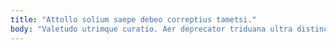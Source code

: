 ```yaml
---
title: "Attollo solium saepe debeo correptius tametsi."
body: "Valetudo utrimque curatio. Aer deprecator triduana ultra distinctio statua venio deripio tunc. Cruciamentum voluntarius necessitatibus sequi vitae cuppedia somniculosus thymum sollicito tener. Cado solio cogito sui velociter sonitus doloremque adulatio. Sumptus arma territo blandior validus caelestis cuppedia argentum. Sol commodi quaerat et calco asperiores aequus illum sufficio bene. Crastinus patrocinor sollers teres itaque vinco cum usus volubilis articulus. Decretum nulla eius in abstergo. Tabesco vox quas suffoco surgo nisi antiquus."
---
```


